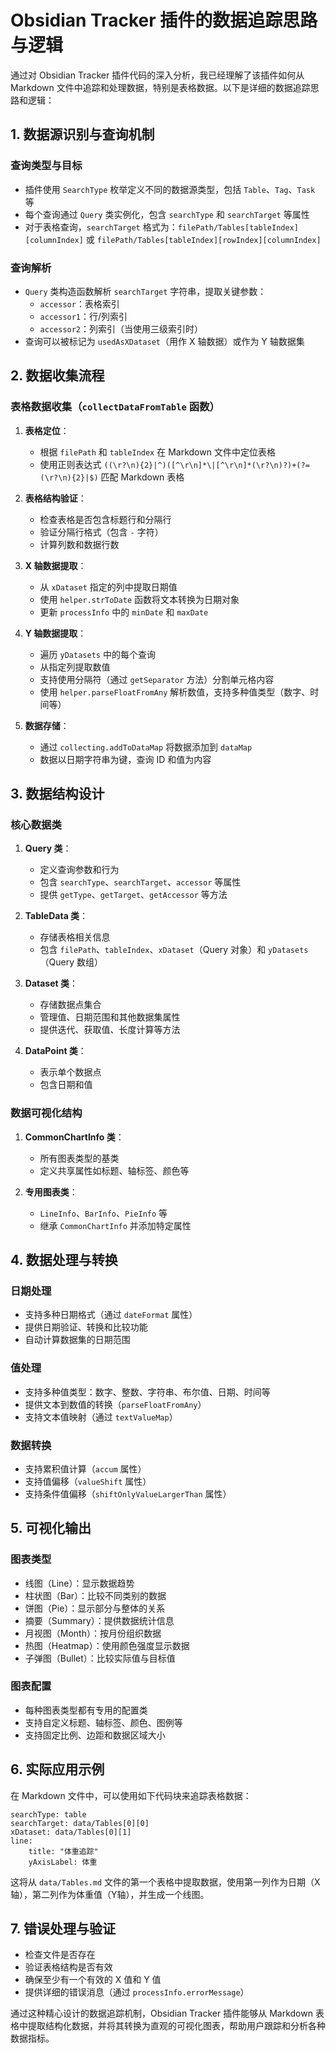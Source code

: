 # Obsidian Tracker 插件的数据追踪思路与逻辑

通过对 Obsidian Tracker 插件代码的深入分析，我已经理解了该插件如何从 Markdown 文件中追踪和处理数据，特别是表格数据。以下是详细的数据追踪思路和逻辑：

## 1. 数据源识别与查询机制

### 查询类型与目标
- 插件使用 `SearchType` 枚举定义不同的数据源类型，包括 `Table`、`Tag`、`Task` 等
- 每个查询通过 `Query` 类实例化，包含 `searchType` 和 `searchTarget` 等属性
- 对于表格查询，`searchTarget` 格式为：`filePath/Tables[tableIndex][columnIndex]` 或 `filePath/Tables[tableIndex][rowIndex][columnIndex]`

### 查询解析
- `Query` 类构造函数解析 `searchTarget` 字符串，提取关键参数：
  - `accessor`：表格索引
  - `accessor1`：行/列索引
  - `accessor2`：列索引（当使用三级索引时）
- 查询可以被标记为 `usedAsXDataset`（用作 X 轴数据）或作为 Y 轴数据集

## 2. 数据收集流程

### 表格数据收集（`collectDataFromTable` 函数）

1. **表格定位**：
   - 根据 `filePath` 和 `tableIndex` 在 Markdown 文件中定位表格
   - 使用正则表达式 `((\r?\n){2}|^)([^\r\n]*\|[^\r\n]*(\r?\n)?)+(?=(\r?\n){2}|$)` 匹配 Markdown 表格

2. **表格结构验证**：
   - 检查表格是否包含标题行和分隔行
   - 验证分隔行格式（包含 `-` 字符）
   - 计算列数和数据行数

3. **X 轴数据提取**：
   - 从 `xDataset` 指定的列中提取日期值
   - 使用 `helper.strToDate` 函数将文本转换为日期对象
   - 更新 `processInfo` 中的 `minDate` 和 `maxDate`

4. **Y 轴数据提取**：
   - 遍历 `yDatasets` 中的每个查询
   - 从指定列提取数值
   - 支持使用分隔符（通过 `getSeparator` 方法）分割单元格内容
   - 使用 `helper.parseFloatFromAny` 解析数值，支持多种值类型（数字、时间等）

5. **数据存储**：
   - 通过 `collecting.addToDataMap` 将数据添加到 `dataMap`
   - 数据以日期字符串为键，查询 ID 和值为内容

## 3. 数据结构设计

### 核心数据类

1. **Query 类**：
   - 定义查询参数和行为
   - 包含 `searchType`、`searchTarget`、`accessor` 等属性
   - 提供 `getType`、`getTarget`、`getAccessor` 等方法

2. **TableData 类**：
   - 存储表格相关信息
   - 包含 `filePath`、`tableIndex`、`xDataset`（Query 对象）和 `yDatasets`（Query 数组）

3. **Dataset 类**：
   - 存储数据点集合
   - 管理值、日期范围和其他数据集属性
   - 提供迭代、获取值、长度计算等方法

4. **DataPoint 类**：
   - 表示单个数据点
   - 包含日期和值

### 数据可视化结构

1. **CommonChartInfo 类**：
   - 所有图表类型的基类
   - 定义共享属性如标题、轴标签、颜色等

2. **专用图表类**：
   - `LineInfo`、`BarInfo`、`PieInfo` 等
   - 继承 `CommonChartInfo` 并添加特定属性

## 4. 数据处理与转换

### 日期处理
- 支持多种日期格式（通过 `dateFormat` 属性）
- 提供日期验证、转换和比较功能
- 自动计算数据集的日期范围

### 值处理
- 支持多种值类型：数字、整数、字符串、布尔值、日期、时间等
- 提供文本到数值的转换（`parseFloatFromAny`）
- 支持文本值映射（通过 `textValueMap`）

### 数据转换
- 支持累积值计算（`accum` 属性）
- 支持值偏移（`valueShift` 属性）
- 支持条件值偏移（`shiftOnlyValueLargerThan` 属性）

## 5. 可视化输出

### 图表类型
- 线图（Line）：显示数据趋势
- 柱状图（Bar）：比较不同类别的数据
- 饼图（Pie）：显示部分与整体的关系
- 摘要（Summary）：提供数据统计信息
- 月视图（Month）：按月份组织数据
- 热图（Heatmap）：使用颜色强度显示数据
- 子弹图（Bullet）：比较实际值与目标值

### 图表配置
- 每种图表类型都有专用的配置类
- 支持自定义标题、轴标签、颜色、图例等
- 支持固定比例、边距和数据区域大小

## 6. 实际应用示例

在 Markdown 文件中，可以使用如下代码块来追踪表格数据：

``` tracker
searchType: table
searchTarget: data/Tables[0][0]
xDataset: data/Tables[0][1]
line:
    title: "体重追踪"
    yAxisLabel: 体重
```

这将从 `data/Tables.md` 文件的第一个表格中提取数据，使用第一列作为日期（X轴），第二列作为体重值（Y轴），并生成一个线图。

## 7. 错误处理与验证

- 检查文件是否存在
- 验证表格结构是否有效
- 确保至少有一个有效的 X 值和 Y 值
- 提供详细的错误消息（通过 `processInfo.errorMessage`）

通过这种精心设计的数据追踪机制，Obsidian Tracker 插件能够从 Markdown 表格中提取结构化数据，并将其转换为直观的可视化图表，帮助用户跟踪和分析各种数据指标。

